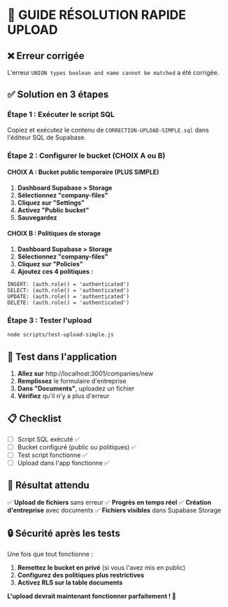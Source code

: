 # 🚀 GUIDE RÉSOLUTION RAPIDE UPLOAD

## ❌ Erreur corrigée

L'erreur `UNION types boolean and name cannot be matched` a été corrigée.

## ✅ Solution en 3 étapes

### **Étape 1 : Exécuter le script SQL**

Copiez et exécutez le contenu de `CORRECTION-UPLOAD-SIMPLE.sql` dans l'éditeur SQL de Supabase.

### **Étape 2 : Configurer le bucket (CHOIX A ou B)**

#### **CHOIX A : Bucket public temporaire (PLUS SIMPLE)**

1. **Dashboard Supabase > Storage**
2. **Sélectionnez "company-files"**
3. **Cliquez sur "Settings"**
4. **Activez "Public bucket"**
5. **Sauvegardez**

#### **CHOIX B : Politiques de storage**

1. **Dashboard Supabase > Storage**
2. **Sélectionnez "company-files"**
3. **Cliquez sur "Policies"**
4. **Ajoutez ces 4 politiques :**

```
INSERT: (auth.role() = 'authenticated')
SELECT: (auth.role() = 'authenticated')
UPDATE: (auth.role() = 'authenticated')
DELETE: (auth.role() = 'authenticated')
```

### **Étape 3 : Tester l'upload**

```bash
node scripts/test-upload-simple.js
```

## 🧪 Test dans l'application

1. **Allez sur** http://localhost:3001/companies/new
2. **Remplissez** le formulaire d'entreprise
3. **Dans "Documents"**, uploadez un fichier
4. **Vérifiez** qu'il n'y a plus d'erreur

## 📋 Checklist

- [ ] Script SQL exécuté ✅
- [ ] Bucket configuré (public ou politiques) ✅
- [ ] Test script fonctionne ✅
- [ ] Upload dans l'app fonctionne ✅

## 🎯 Résultat attendu

✅ **Upload de fichiers** sans erreur
✅ **Progrès en temps réel**
✅ **Création d'entreprise** avec documents
✅ **Fichiers visibles** dans Supabase Storage

## 🔒 Sécurité après les tests

Une fois que tout fonctionne :

1. **Remettez le bucket en privé** (si vous l'avez mis en public)
2. **Configurez des politiques plus restrictives**
3. **Activez RLS sur la table documents**

**L'upload devrait maintenant fonctionner parfaitement ! 🎉** 